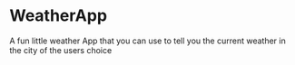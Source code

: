 # WeatherApp
A fun little weather App that you can use to tell you the current weather in the city of the users choice
